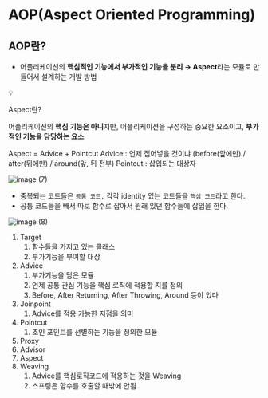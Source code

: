 # AOP(Aspect Oriented Programming)

## AOP란?

- 어플리케이션의 **핵심적인 기능에서 부가적인 기능을 분리 → Aspect**라는 모듈로 만들어서 설계하는 개발 방법

<aside>
💡

Aspect란?

어플리케이션의 **핵심 기능은 아니**지만, 어플리케이션을 구성하는 중요한 요소이고, **부가적인 기능을 담당하는 요소**

Aspect = Advice + Pointcut
Advice : 언제 집어넣을 것이냐 (before(앞에만) / after(뒤에만) / around(앞, 뒤 전부)
Pointcut : 삽입되는 대상자

</aside>

![image (7)](https://github.com/user-attachments/assets/8311c61c-1e64-4c29-81f6-d7e44d9a5060)


- 중복되는 코드들은 `공통 코드,`  각각 identity 있는 코드들을 `핵심 코드`라고 한다.
- 공통 코드들을 빼서 따로 함수로 잡아서 원래 있던 함수들에 삽입을 한다.

![image (8)](https://github.com/user-attachments/assets/ebe4d163-eaf7-4a5f-94e7-bcf104f8ae82)


1. Target
    1. 함수들을 가지고 있는 클래스
    2. 부가기능을 부여할 대상
2. Advice
    1. 부가기능을 담은 모듈
    2. 언제 공통 관심 기능을 핵심 로직에 적용할 지를 정의
    3. Before, After Returning, After Throwing, Around 등이 있다
3. Joinpoint
    1. Advice를 적용 가능한 지점을 의미
4. Pointcut
    1.  조인 포인트를 선별하는 기능을 정의한 모듈
5. Proxy
6. Advisor
7. Aspect
8. Weaving
    1. Advice를 핵심로직코드에 적용하는 것을 Weaving
    2. 스프링은 함수를 호출할 때밖에 안됨
